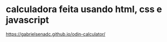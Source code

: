# calculadora feita usando html, css e javascript 
https://gabrielsenadc.github.io/odin-calculator/
